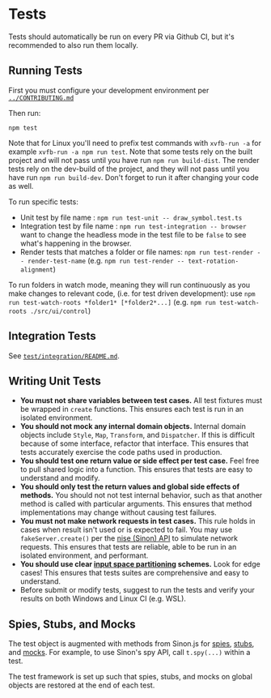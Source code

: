 
# Tests

Tests should automatically be run on every PR via Github CI, but it's recommended to also run them locally.

## Running Tests

First you must configure your development environment per [`../CONTRIBUTING.md`](../CONTRIBUTING.md)

Then run:

```
npm test
```

Note that for Linux you'll need to prefix test commands with `xvfb-run -a` for example `xvfb-run -a npm run test`.
Note that some tests rely on the built project and will not pass until you have run `npm run build-dist`.
The render tests rely on the dev-build of the project, and they will not pass until you have run `npm run build-dev`. Don't forget to run it after changing your code as well.

To run specific tests:

 - Unit test by file name : `npm run test-unit -- draw_symbol.test.ts`
 - Integration test by file name : `npm run test-integration -- browser`
 want to change the headless mode in the test file to be `false` to see what's happening in the browser.
 - Render tests that matches a folder or file names: `npm run test-render -- render-test-name` (e.g. `npm run test-render -- text-rotation-alignment`)

To run folders in watch mode, meaning they will run continuously as you make changes to relevant code, (i.e. for test driven development): use `npm run test-watch-roots *folder1* [*folder2*...]` (e.g. `npm run test-watch-roots ./src/ui/control`)

## Integration Tests

See [`test/integration/README.md`](./integration/README.md).

## Writing Unit Tests

 - **You must not share variables between test cases.** All test fixtures must be wrapped in `create` functions. This ensures each test is run in an isolated environment.
 - **You should not mock any internal domain objects.** Internal domain objects include `Style`, `Map`, `Transform`, and `Dispatcher`. If this is difficult because of some interface, refactor that interface. This ensures that tests accurately exercise the code paths used in production.
 - **You should test one return value or side effect per test case.** Feel free to pull shared logic into a function. This ensures that tests are easy to understand and modify.
 - **You should only test the return values and global side effects of methods.** You should not not test internal behavior, such as that another method is called with particular arguments. This ensures that method implementations may change without causing test failures.
 - **You must not make network requests in test cases.** This rule holds in cases when result isn't used or is expected to fail. You may use `fakeServer.create()` per the [nise (Sinon) API](https://sinonjs.github.io/nise/#fake-server) to simulate network requests. This ensures that tests are reliable, able to be run in an isolated environment, and performant.
 - **You should use clear [input space partitioning](https://crystal.uta.edu/~ylei/cse4321/data/isp.pdf) schemes.** Look for edge cases! This ensures that tests suites are comprehensive and easy to understand.
 - Before submit or modify tests, suggest to run the tests and verify your results on both Windows and Linux CI (e.g. WSL).

## Spies, Stubs, and Mocks

The test object is augmented with methods from Sinon.js for [spies](https://sinonjs.org/docs/#spies), [stubs](https://sinonjs.org/docs/#stubs), and [mocks](https://sinonjs.org/docs/#mocks). For example, to use Sinon's spy API, call `t.spy(...)` within a test.

The test framework is set up such that spies, stubs, and mocks on global objects are restored at the end of each test.
